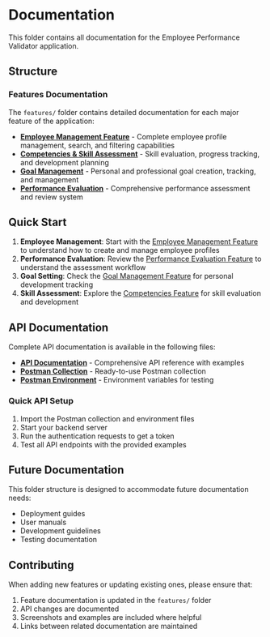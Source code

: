 # Documentation

This folder contains all documentation for the Employee Performance Validator application.

## Structure

### Features Documentation
The `features/` folder contains detailed documentation for each major feature of the application:

- **[Employee Management Feature](features/EMPLOYEE_MANAGEMENT_FEATURE.md)** - Complete employee profile management, search, and filtering capabilities
- **[Competencies & Skill Assessment](features/COMPETENCIES_FEATURE.md)** - Skill evaluation, progress tracking, and development planning
- **[Goal Management](features/GOALS_FEATURE.md)** - Personal and professional goal creation, tracking, and management
- **[Performance Evaluation](features/PERFORMANCE_EVALUATION_FEATURE.md)** - Comprehensive performance assessment and review system

## Quick Start

1. **Employee Management**: Start with the [Employee Management Feature](features/EMPLOYEE_MANAGEMENT_FEATURE.md) to understand how to create and manage employee profiles
2. **Performance Evaluation**: Review the [Performance Evaluation Feature](features/PERFORMANCE_EVALUATION_FEATURE.md) to understand the assessment workflow
3. **Goal Setting**: Check the [Goal Management Feature](features/GOALS_FEATURE.md) for personal development tracking
4. **Skill Assessment**: Explore the [Competencies Feature](features/COMPETENCIES_FEATURE.md) for skill evaluation and development

## API Documentation

Complete API documentation is available in the following files:

- **[API Documentation](API_DOCUMENTATION.md)** - Comprehensive API reference with examples
- **[Postman Collection](Employee_Performance_Validator_API.postman_collection.json)** - Ready-to-use Postman collection
- **[Postman Environment](Employee_Performance_Validator_Environment.postman_environment.json)** - Environment variables for testing

### Quick API Setup
1. Import the Postman collection and environment files
2. Start your backend server
3. Run the authentication requests to get a token
4. Test all API endpoints with the provided examples

## Future Documentation

This folder structure is designed to accommodate future documentation needs:
- Deployment guides
- User manuals
- Development guidelines
- Testing documentation

## Contributing

When adding new features or updating existing ones, please ensure that:
1. Feature documentation is updated in the `features/` folder
2. API changes are documented
3. Screenshots and examples are included where helpful
4. Links between related documentation are maintained 